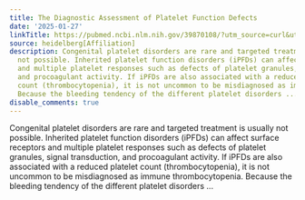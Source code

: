 ```yaml
---
title: The Diagnostic Assessment of Platelet Function Defects
date: '2025-01-27'
linkTitle: https://pubmed.ncbi.nlm.nih.gov/39870108/?utm_source=curl&utm_medium=rss&utm_campaign=pubmed-2&utm_content=1FakS-2QOkCT8HsMOQP1bCRQ4YzyumYOmxmF0moLsQ3dFB1E9V&fc=20220326224207&ff=20250128170841&v=2.18.0.post9+e462414
source: heidelberg[Affiliation]
description: Congenital platelet disorders are rare and targeted treatment is usually
  not possible. Inherited platelet function disorders (iPFDs) can affect surface receptors
  and multiple platelet responses such as defects of platelet granules, signal transduction,
  and procoagulant activity. If iPFDs are also associated with a reduced platelet
  count (thrombocytopenia), it is not uncommon to be misdiagnosed as immune thrombocytopenia.
  Because the bleeding tendency of the different platelet disorders ...
disable_comments: true
---
```

Congenital platelet disorders are rare and targeted treatment is usually not possible. Inherited platelet function disorders (iPFDs) can affect surface receptors and multiple platelet responses such as defects of platelet granules, signal transduction, and procoagulant activity. If iPFDs are also associated with a reduced platelet count (thrombocytopenia), it is not uncommon to be misdiagnosed as immune thrombocytopenia. Because the bleeding tendency of the different platelet disorders ...